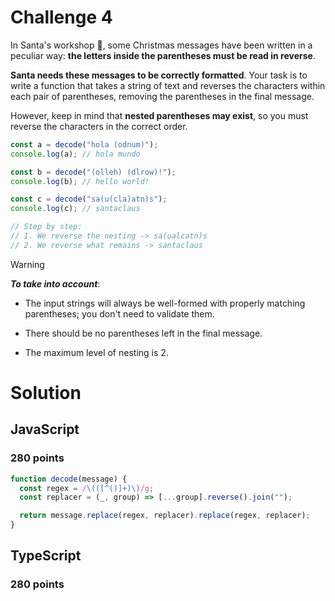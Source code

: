 # Challenge 4

In Santa's workshop 🎅, some Christmas messages have been written in a peculiar way: **the letters inside the parentheses must be read in reverse**.

**Santa needs these messages to be correctly formatted**. Your task is to write a function that takes a string of text and reverses the characters within each pair of parentheses, removing the parentheses in the final message.

However, keep in mind that **nested parentheses may exist**, so you must reverse the characters in the correct order.

```ts
const a = decode("hola (odnum)");
console.log(a); // hola mundo

const b = decode("(olleh) (dlrow)!");
console.log(b); // hello world!

const c = decode("sa(u(cla)atn)s");
console.log(c); // santaclaus

// Step by step:
// 1. We reverse the nesting -> sa(ualcatn)s
// 2. We reverse what remains -> santaclaus
```

> [!WARNING]
> **_To take into account_**:
> - The input strings will always be well-formed with properly matching parentheses; you don't need to validate them.
>
> - There should be no parentheses left in the final message.
>
> - The maximum level of nesting is 2.

# Solution

## JavaScript

### 280 points

```js
function decode(message) {
  const regex = /\(([^()]+)\)/g;
  const replacer = (_, group) => [...group].reverse().join("");

  return message.replace(regex, replacer).replace(regex, replacer);
}
```

## TypeScript

### 280 points

```ts

```
